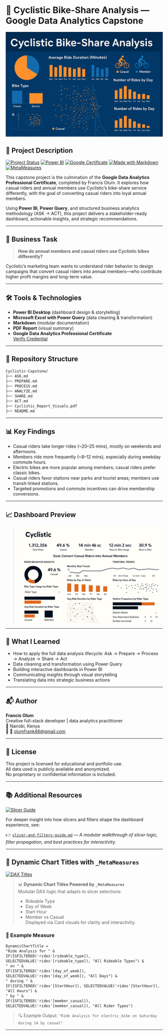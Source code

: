 <!-- Cyclistic README Preview — Updated with _MetaMeasures and Slicer Guide -->

# 🚴 Cyclistic Bike-Share Analysis — Google Data Analytics Capstone

![Cyclistic Bike-Share Analysis Banner](banner-image.png)

## 📘 Project Description

[![Project Status](https://img.shields.io/badge/status-complete-brightgreen)](https://github.com/frankTheCodeBoy/cyclistic-bike-share-analysis/)
[![Power BI](https://img.shields.io/badge/tool-Power%20BI-yellow)](https://powerbi.microsoft.com/)
[![Google Certificate](https://img.shields.io/badge/Google%20Data%20Analytics-Capstone-blue)](https://www.coursera.org/professional-certificates/google-data-analytics)
[![Made with Markdown](https://img.shields.io/badge/documentation-Markdown-blueviolet)](https://www.markdownguide.org/)
[![MetaMeasures](https://img.shields.io/badge/DAX-_MetaMeasures%20Setup-purple)](https://github.com/frankTheCodeBoy/cyclistic-bike-share-analysis#-dynamic-chart-titles-with-_metameasures)

This capstone project is the culmination of the **Google Data Analytics Professional Certificate**, completed by Francis Olum. It explores how casual riders and annual members use Cyclistic’s bike-share service differently, with the goal of converting casual riders into loyal annual members.

Using **Power BI**, **Power Query**, and structured business analytics methodology (ASK → ACT), this project delivers a stakeholder-ready dashboard, actionable insights, and strategic recommendations.

---

## 🎯 Business Task

> **How do annual members and casual riders use Cyclistic bikes differently?**

Cyclistic’s marketing team wants to understand rider behavior to design campaigns that convert casual riders into annual members—who contribute higher profit margins and long-term value.

---

## 🛠️ Tools & Technologies

- **Power BI Desktop** (dashboard design & storytelling)
- **Microsoft Excel with Power Query** (data cleaning & transformation)
- **Markdown** (modular documentation)
- **PDF Report** (visual summary)
- **Google Data Analytics Professional Certificate**  
  [Verify Credential](https://coursera.org/verify/professional-cert/SLZ7ERDFU7TL)

---

## 📁 Repository Structure
```
Cyclistic-Capstone/
├── ASK.md
├── PREPARE.md
├── PROCESS.md
├── ANALYZE.md
├── SHARE.md
├── ACT.md
├── Cyclistic_Report_Visuals.pdf
├── README.md
```
---

## 📊 Key Findings

- Casual riders take longer rides (~20–25 mins), mostly on weekends and afternoons.
- Members ride more frequently (~8–12 mins), especially during weekday commute hours.
- Electric bikes are more popular among members; casual riders prefer classic bikes.
- Casual riders favor stations near parks and tourist areas; members use transit-linked stations.
- Targeted promotions and commute incentives can drive membership conversions.

---

## 📈 Dashboard Preview

> ![Dashboard Preview](screenshots/cyclistic-dashboard.png)

---

## 🧠 What I Learned

- How to apply the full data analysis lifecycle: Ask → Prepare → Process → Analyze → Share → Act
- Data cleaning and transformation using Power Query
- Building interactive dashboards in Power BI
- Communicating insights through visual storytelling
- Translating data into strategic business actions

---

## 📬 Author

**Francis Olum**  
Creative full-stack developer | data analytics practitioner  
📍 Nairobi, Kenya  
🔗 📧 [olumfrank48@gmail.com](mailto:olumfrank48@gmail.com)

---

## 📜 License

This project is licensed for educational and portfolio use.  
All data used is publicly available and anonymized.  
No proprietary or confidential information is included.

---

## 📚 Additional Resources

[![Slicer Guide](https://img.shields.io/badge/guide-slicers%20%26%20filters-blue)](slicer-and-filters-guide.md)

For deeper insight into how slicers and filters shape the dashboard experience, see:

👉 [`slicer-and-filters-guide.md`](slicer-and-filters-guide.md) — *A modular walkthrough of slicer logic, filter propagation, and best practices for interactivity.*

---

## 🧩 Dynamic Chart Titles with `_MetaMeasures`

[![DAX Titles](https://img.shields.io/badge/DAX-dynamic%20titles-orange)](https://dax.guide/)

> 📊 **Dynamic Chart Titles Powered by `_MetaMeasures`**  
> Modular DAX logic that adapts to slicer selections:
> - Rideable Type  
> - Day of Week  
> - Start Hour  
> - Member vs Casual  
> Displayed via Card visuals for clarity and interactivity.

### 🧪 Example Measure

```DAX
DynamicChartTitle = 
"Ride Analysis for " & 
IF(ISFILTERED('rides'[rideable_type]), SELECTEDVALUE('rides'[rideable_type]), "All Rideable Types") & 
" on " & 
IF(ISFILTERED('rides'[day_of_week]), SELECTEDVALUE('rides'[day_of_week]), "All Days") & 
" during " & 
IF(ISFILTERED('rides'[StartHour]), SELECTEDVALUE('rides'[StartHour]), "All Hours") & 
" by " & 
IF(ISFILTERED('rides'[member_casual]), SELECTEDVALUE('rides'[member_casual]), "All Rider Types")
```

> 🔍 Example Output: `"Ride Analysis for electric_bike on Saturday during 14 by casual"`

---
